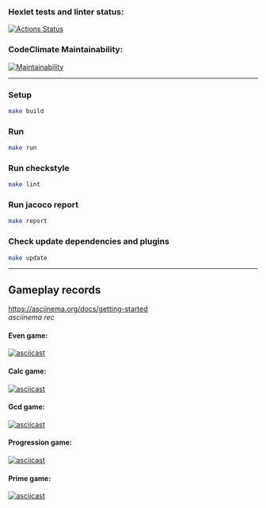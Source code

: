 ### Hexlet tests and linter status:
[![Actions Status](https://github.com/sergeinov/java-project-61/workflows/hexlet-check/badge.svg)](https://github.com/sergeinov/java-project-61/actions)


### CodeClimate Maintainability:
[![Maintainability](https://api.codeclimate.com/v1/badges/73c4165ac9de71fa93f0/maintainability)](https://codeclimate.com/github/sergeinov/java-project-61/maintainability)

---

### Setup
```sh
make build
```

### Run
```sh
make run
```

### Run checkstyle
```sh
make lint
```


### Run jacoco report
```sh
make report
```

### Check update dependencies and plugins
```sh
make update
```

---

## Gameplay records

https://asciinema.org/docs/getting-started <br>
*asciinema rec*

#### Even game:
[![asciicast](https://asciinema.org/a/4a7MHxdoEvGhBMy424jtDLmdE.svg)](https://asciinema.org/a/4a7MHxdoEvGhBMy424jtDLmdE)

#### Calc game:
[![asciicast](https://asciinema.org/a/1jdHtex7O7cnB1LaFTNUY2Cr3.svg)](https://asciinema.org/a/1jdHtex7O7cnB1LaFTNUY2Cr3)

#### Gcd game:
[![asciicast](https://asciinema.org/a/ajqmhxWOsBhStWgaSnXzwRaE6.svg)](https://asciinema.org/a/ajqmhxWOsBhStWgaSnXzwRaE6)

#### Progression game:
[![asciicast](https://asciinema.org/a/FHtIgph8orOJ0j23fhxGdSg6J.svg)](https://asciinema.org/a/FHtIgph8orOJ0j23fhxGdSg6J)

#### Prime game:
[![asciicast](https://asciinema.org/a/FvfU56qPnWjKWtC8KSVmQhmDO.svg)](https://asciinema.org/a/FvfU56qPnWjKWtC8KSVmQhmDO)

